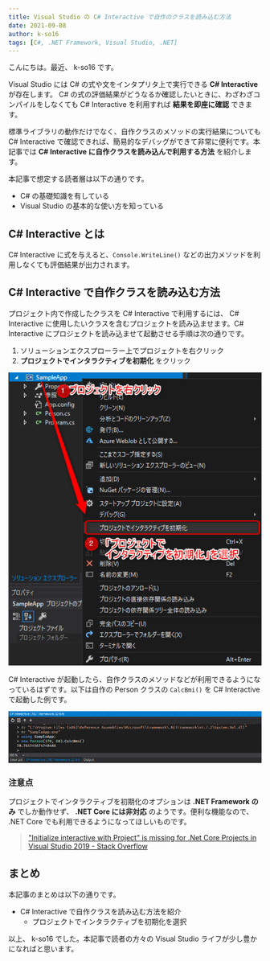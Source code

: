 ```yaml
---
title: Visual Studio の C# Interactive で自作のクラスを読み込む方法
date: 2021-09-08
author: k-so16
tags: [C#, .NET Framework, Visual Studio, .NET]
---
```


こんにちは。最近、 k-so16 です。

Visual Studio には C# の式や文をインタプリタ上で実行できる **C# Interactive** が存在します。 C# の式の評価結果がどうなるか確認したいときに、わざわざコンパイルをしなくても C# Interactive を利用すれば **結果を即座に確認** できます。

標準ライブラリの動作だけでなく、自作クラスのメソッドの実行結果についても C# Interactive で確認できれば、簡易的なデバッグができて非常に便利です。本記事では **C# Interactive に自作クラスを読み込んで利用する方法** を紹介します。

本記事で想定する読者層は以下の通りです。

- C# の基礎知識を有している
- Visual Studio の基本的な使い方を知っている

## C# Interactive とは

C# Interactive に式を与えると、`Console.WriteLine()` などの出力メソッドを利用しなくても評価結果が出力されます。

## C# Interactive で自作クラスを読み込む方法

プロジェクト内で作成したクラスを C# Interactive で利用するには、 C# Interactive に使用したいクラスを含むプロジェクトを読み込ませます。C# Interactive にプロジェクトを読み込ませて起動させる手順は次の通りです。

1. ソリューションエクスプローラー上でプロジェクトを右クリック
1. **プロジェクトでインタラクティブを初期化** をクリック

![](images/how-to-use-declared-class-in-cs-interactive-1.png)

C# Interactive が起動したら、自作クラスのメソッドなどが利用できるようになっているはずです。以下は自作の Person クラスの `CalcBmi()` を C# Interactive で起動した例です。

![](images/how-to-use-declared-class-in-cs-interactive-2.png)


### 注意点

プロジェクトでインタラクティブを初期化のオプションは **.NET Framework のみ** でしか動作せず、 **.NET Core には非対応** のようです。便利な機能なので、 .NET Core でも利用できるようになってほしいものです。

> [&quot;Initialize interactive with Project&quot; is missing for .Net Core Projects in Visual Studio 2019 - Stack Overflow](https://stackoverflow.com/questions/56042332/initialize-interactive-with-project-is-missing-for-net-core-projects-in-visua)

## まとめ

本記事のまとめは以下の通りです。

- C# Interactive で自作クラスを読み込む方法を紹介
    - プロジェクトでインタラクティブを初期化を選択

以上、 k-so16 でした。本記事で読者の方々の Visual Studio ライフが少し豊かになればと思います。